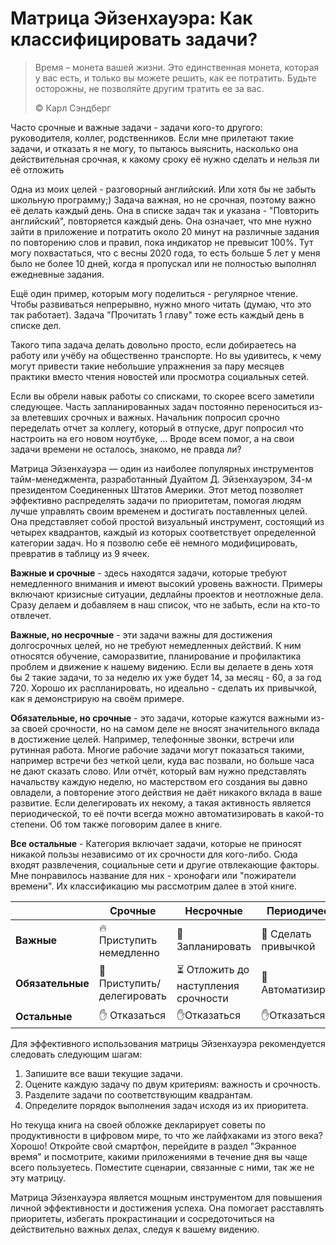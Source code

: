 # Матрица Эйзенхауэра: Как классифицировать задачи?

> Время – монета вашей жизни. Это единственная монета, которая у вас есть, и только вы можете решить, как ее потратить. Будьте осторожны, не позволяйте другим тратить ее за вас.
>
> ©️ Карл Сэндберг

Часто срочные и важные задачи - задачи кого-то другого: руководителя, коллег, родственников. Если мне прилетают такие задачи, и отказать я не могу, то пытаюсь выяснить, насколько она действительная срочная, к какому сроку её нужно сделать и нельзя ли её отложить

Одна из моих целей - разговорный английский. Или хотя бы не забыть школьную программу;) Задача важная, но не срочная, поэтому важно её делать каждый день. Она в списке задач так и указана - "Повторить английский", повторяется каждый день. Она означает, что мне нужно зайти в приложение и потратить около 20 минут на различные задания по повторению слов и правил, пока индикатор не превысит 100%. Тут могу похвастаться, что с весны 2020 года, то есть больше 5 лет у меня было не более 10 дней, когда я пропускал или не полностью выполнял ежедневные задания.

Ещё один пример, которым могу поделиться - регулярное чтение. Чтобы развиваться непрерывно, нужно много читать (думаю, что это так работает). Задача "Прочитать 1 главу" тоже есть каждый день в списке дел.

Такого типа задача делать довольно просто, если добираетесь на работу или учёбу на общественно транспорте. Но вы удивитесь, к чему могут привести такие небольшие упражнения за пару месяцев практики вместо чтения новостей или просмотра социальных сетей.

Если вы обрели навык работы со списками, то скорее всего заметили следующее. Часть запланированных задач постоянно переноситься из-за влетевших срочных и важных. Начальник попросил срочно переделать отчет за коллегу, который в отпуске, друг попросил что настроить на его новом ноутбуке, ... Вроде всем помог, а на свои задачи времени не осталось, знакомо, не правда ли?

Матрица Эйзенхауэра — один из наиболее популярных инструментов тайм-менеджмента, разработанный Дуайтом Д. Эйзенхауэром, 34-м президентом Соединенных Штатов Америки. Этот метод позволяет эффективно распределять задачи по приоритетам, помогая людям лучше управлять своим временем и достигать поставленных целей. Она представляет собой простой визуальный инструмент, состоящий из четырех квадрантов, каждый из которых соответствует определенной категории задач. Но я позволю себе её немного модифицировать, превратив в таблицу из 9 ячеек.

**Важные и срочные** - здесь находятся задачи, которые требуют немедленного внимания и имеют высокий уровень важности. Примеры включают кризисные ситуации, дедлайны проектов и неотложные дела. Сразу делаем и добавляем в наш список, что не забыть, если на кто-то отвлечет.

**Важные, но несрочные** - эти задачи важны для достижения долгосрочных целей, но не требуют немедленных действий. К ним относятся обучение, саморазвитие, планирование и профилактика проблем и движение к нашему видению. Если вы делаете в день хотя бы 2 такие задачи, то за неделю их уже будет 14, за месяц - 60, а за год 720. Хорошо их распланировать, но идеально - сделать их привычкой, как я демонстрирую на своём примере.

**Обязательные, но срочные** - это задачи, которые кажутся важными из-за своей срочности, но на самом деле не вносят значительного вклада в достижение целей. Например, телефонные звонки, встречи или рутинная работа. Многие рабочие задачи могут показаться такими, например встречи без четкой цели, куда вас позвали, но больше часа не дают сказать слово. Или отчёт, который вам нужно представлять начальству каждую неделю, но мастерством его создания вы давно овладели, а повторение этого действия не даёт никакого вклада в ваше развитие. Если делегировать их некому, а такая активность является периодической, то её почти всегда можно автоматизировать в какой-то степени. Об том также поговорим далее в книге.

**Все остальные** - Категория включает задачи, которые не приносят никакой пользы независимо от их срочности для кого-либо. Сюда входят развлечения, социальные сети и другие отвлекающие факторы. Мне понравилось название для них - хронофаги или "пожиратели времени". Их классификацию мы рассмотрим далее в этой книге.

|                  | **Срочные**                | **Несрочные**                       | **Периодические**    |
|------------------|----------------------------|-------------------------------------|----------------------|
| **Важные**       | 🔥 Приступить немедленно   | 📆 Запланировать                    | 💪 Сделать привычкой |
| **Обязательные** | 🤝 Приступить/делегировать | ⏳ Отложить до наступления срочности | 🤖 Автоматизировать  |
| **Остальные**    | ✋ Отказаться               | ✋Отказаться                         | ✋Отказаться          |

Для эффективного использования матрицы Эйзенхауэра рекомендуется следовать следующим шагам:

1. Запишите все ваши текущие задачи.
2. Оцените каждую задачу по двум критериям: важность и срочность.
3. Разделите задачи по соответствующим квадрантам.
4. Определите порядок выполнения задач исходя из их приоритета.

Но текуща книга на своей обложке декларирует советы по продуктивности в цифровом мире, то что же лайфхаками из этого века? Хорошо! Откройте свой смартфон, перейдите в раздел "Экранное время" и посмотрите, какими приложениями в течение дня вы чаще всего пользуетесь. Поместите сценарии, связанные с ними, так же не эту матрицу.

Матрица Эйзенхауэра является мощным инструментом для повышения личной эффективности и достижения успеха. Она помогает расставлять приоритеты, избегать прокрастинации и сосредоточиться на действительно важных делах, следуя к вашему видению.
